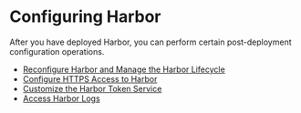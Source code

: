 # Configuring Harbor

After you have deployed Harbor, you can perform certain post-deployment configuration operations.

- [Reconfigure Harbor and Manage the Harbor Lifecycle](reconfigure_manage_lifecycle.md)
- [Configure HTTPS Access to Harbor](configure_https.md)
- [Customize the Harbor Token Service](customize_token_service.md)
- [Access Harbor Logs](access_logs.md)
